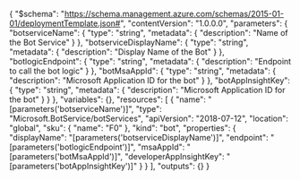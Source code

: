   
{
    "$schema": "https://schema.management.azure.com/schemas/2015-01-01/deploymentTemplate.json#",
    "contentVersion": "1.0.0.0",
    "parameters": {
        "botserviceName": {
           "type": "string",
           "metadata": {
                "description": "Name of the Bot Service"
            }
        },
        "botserviceDisplayName": {
           "type": "string",
           "metadata": {
                "description": "Display Name of the Bot"
            }
        },
        "botlogicEndpoint": {
           "type": "string",
           "metadata": {
                "description": "Endpoint to call the bot logic"
            }
        },
        "botMsaAppId": {
           "type": "string",
           "metadata": {
                "description": "Microsoft Application ID for the bot"
            }
        },
        "botAppInsightKey": {
           "type": "string",
           "metadata": {
                "description": "Microsoft Application ID for the bot"
            }
        }
    },
    "variables": {},
    "resources": [
        {
            "name": "[parameters('botserviceName')]",
            "type": "Microsoft.BotService/botServices",
            "apiVersion": "2018-07-12",
            "location": "global",
            "sku": {
                "name": "F0"
            },
            "kind": "bot",
            "properties": {
                "displayName": "[parameters('botserviceDisplayName')]",
                "endpoint": "[parameters('botlogicEndpoint')]",
                "msaAppId": "[parameters('botMsaAppId')]",
                "developerAppInsightKey": "[parameters('botAppInsightKey')]"
            }
        }
    ],
    "outputs": {}
}
